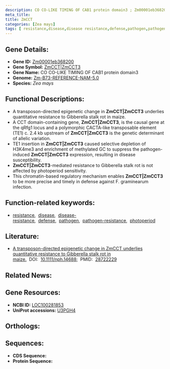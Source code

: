 ```yaml
---
description: CO CO-LIKE TIMING OF CAB1 protein domain3 ; Zm00001eb368200 ; Zea mays
meta_title:
title: ZmCCT
categories: [Zea mays]
tags: [ resistance,disease,disease resistance,defense,pathogen,pathogen resistance,photoperiod ]
---
```


## Gene Details:
- **Gene ID:** [Zm00001eb368200]()
- **Gene Symbol:** <u>ZmCCT|ZmCCT3</u>
- **Gene Name:** CO CO-LIKE TIMING OF CAB1 protein domain3
- **Genome:** [Zm-B73-REFERENCE-NAM-5.0]()
- **Species:** *Zea mays*

## Functional Descriptions:
   - A transposon-directed epigenetic change in **ZmCCT|ZmCCT3** underlies quantitative resistance to Gibberella stalk rot in maize.
   - A CCT domain-containing gene, **ZmCCT|ZmCCT3**, is the causal gene at the qRfg1 locus and a polymorphic CACTA-like transposable element (TE1) c. 2.4 kb upstream of **ZmCCT|ZmCCT3** is the genetic determinant of allelic variation.
   - TE1 insertion in **ZmCCT|ZmCCT3** caused selective depletion of H3K4me3 and enrichment of methylated GC to suppress the pathogen-induced **ZmCCT|ZmCCT3** expression, resulting in disease susceptibility.
   - **ZmCCT|ZmCCT3**-mediated resistance to Gibberella stalk rot is not affected by photoperiod sensitivity.
   - This chromatin-based regulatory mechanism enables **ZmCCT|ZmCCT3** to be more precise and timely in defense against F. graminearum infection.

## Function-related keywords:
   - [resistance](/tags/resistance/),&nbsp;&nbsp;[disease](/tags/disease/),&nbsp;&nbsp;[disease-resistance](/tags/disease-resistance/),&nbsp;&nbsp;[defense](/tags/defense/),&nbsp;&nbsp;[pathogen](/tags/pathogen/),&nbsp;&nbsp;[pathogen-resistance](/tags/pathogen-resistance/),&nbsp;&nbsp;[photoperiod](/tags/photoperiod/)

## Literature:
   - [A transposon-directed epigenetic change in ZmCCT underlies quantitative resistance to Gibberella stalk rot in maize.](https://doi.org/10.1111/nph.14688)&nbsp;&nbsp;DOI:&nbsp;&nbsp;[10.1111/nph.14688](https://doi.org/10.1111/nph.14688);&nbsp;&nbsp;PMID:&nbsp;&nbsp;[28722229](https://pubmed.ncbi.nlm.nih.gov/28722229/)

## Related News:

## Gene Resources:
- **NCBI ID:**  [LOC100281853](https://www.ncbi.nlm.nih.gov/gene/?term=LOC100281853)
- **UniProt accessions:**  [U3PGH4](https://www.uniprot.org/uniprotkb/U3PGH4/entry)

## Orthologs:

## Sequences:
- **CDS Sequence:**
- **Protein Sequence:**
